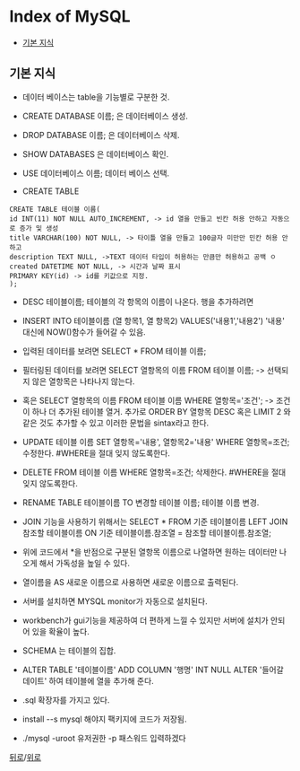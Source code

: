 

# Index of MySQL


* [기본 지식](#기본-지식)


## 기본 지식
* 데이터 베이스는 table을 기능별로 구분한 것.
* CREATE DATABASE 이름; 은 데이터베이스 생성. 
* DROP DATABASE 이름; 은 데이터베이스 삭제. 
* SHOW DATABASES 은 데이터베이스 확인.
* USE 데이터베이스 이름; 데이터 베이스 선택.

* CREATE TABLE 
```
CREATE TABLE 테이블 이름(
id INT(11) NOT NULL AUTO_INCREMENT, -> id 열을 만들고 빈칸 허용 안하고 자동으로 증가 및 생성
title VARCHAR(100) NOT NULL, -> 타이틀 열을 만들고 100글자 미만만 민칸 허용 안하고
description TEXT NULL, ->TEXT 데이터 타입이 허용하는 만큼만 허용하고 공백 ㅇ
created DATETIME NOT NULL, -> 시간과 날짜 표시
PRIMARY KEY(id) -> id를 키값으로 지정.
);
```

* DESC 테이블이름; 테이블의 각 항목의 이름이 나온다. 
행을 추가하려면 
* INSERT INTO 테이블이름 (열 항목1, 열 항목2) VALUES('내용1','내용2') '내용' 대신에 NOW()함수가 들어갈 수 있음.


* 입력된 데이터를 보려면 SELECT * FROM 테이블 이름; 
* 필터링된 데이터를 보려면 SELECT 열항목의 이름 FROM 테이블 이름; -> 선택되지 않은 열항목은 나타나지 않는다. 
* 혹은 SELECT 열항목의 이름 FROM 테이블 이름 WHERE 열항목='조건'; -> 조건이 하나 더 추가된 테이블 열거.  추가로 ORDER BY 열항목 DESC 혹은 LIMIT 2 와 같은 것도 추가할 수 있고 이러한 문법을 sintax라고 한다.

* UPDATE 테이블 이름 SET 열항목='내용', 열항목2='내용' WHERE 열항목=조건; 수정한다. #WHERE을 절대 잊지 않도록한다.

* DELETE FROM 테이블 이름 WHERE 열항목=조건; 삭제한다. #WHERE을 절대 잊지 않도록한다.

* RENAME TABLE 테이블이름 TO 변경할 테이블 이름; 테이블 이름 변경.

* JOIN 기능을 사용하기 위해서는 SELECT * FROM 기준 테이블이름 LEFT JOIN 참조할 테이블이름 ON 기준 테이블이름.참조열 = 참조할 테이블이름.참조열; 
* 위에 코드에서 *을 반점으로 구분된 열항목 이름으로 나열하면 원하는 데이터만 나오게 해서 가독성을 높일 수 있다.
* 열이름을 AS 새로운 이름으로 사용하면 새로운 이름으로 출력된다.

* 서버를 설치하면 MYSQL monitor가 자동으로 설치된다. 
* workbench가 gui기능을 제공하여 더 편하게 느낄 수 있지만 서버에 설치가 안되어 있을 확율이 높다.

* SCHEMA 는 테이블의 집합.

* ALTER TABLE '테이블이름' ADD COLUMN '행명' INT NULL ALTER '들어갈 데이트' 하여 테이블에 열을 추가해 준다.
* .sql 확장자를 가지고 있다. 

*  install --s mysql 해야지 팩키지에 코드가 저장됨.

* ./mysql -uroot 유저권한 -p 패스워드 입력하겠다

[뒤로](https://github.com/LeeMooho/TIL)/[위로](#Index-of-MySQL)